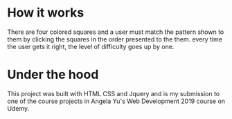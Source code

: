# How it works

There are four colored squares and a user must match the pattern shown to them by clicking the squares in the order presented to the them. every time the user gets it right, the level of difficulty goes up by one.

# Under the hood

This project was built with HTML CSS and Jquery and is my submission to one of the course projects in Angela Yu's Web Development 2019 course on Udemy. 